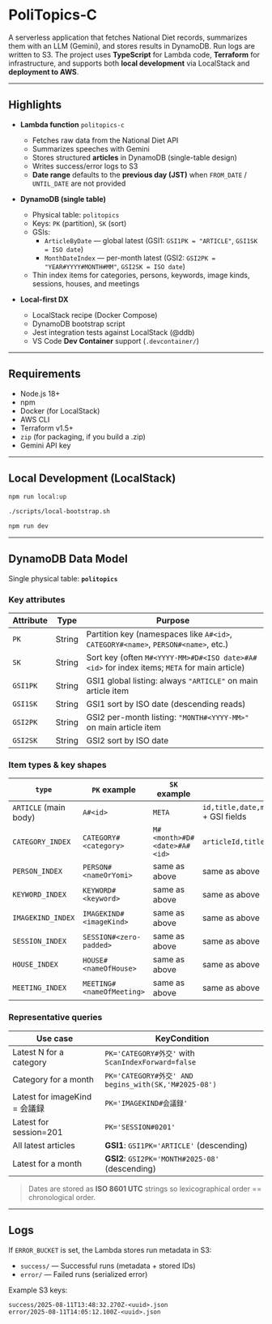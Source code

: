 # PoliTopics‑C

A serverless application that fetches National Diet records, summarizes them with an LLM (Gemini), and stores results in DynamoDB. Run logs are written to S3. The project uses **TypeScript** for Lambda code, **Terraform** for infrastructure, and supports both **local development** via LocalStack and **deployment to AWS**.

---

## Highlights

- **Lambda function** `politopics-c`
  - Fetches raw data from the National Diet API
  - Summarizes speeches with Gemini
  - Stores structured **articles** in DynamoDB (single-table design)
  - Writes success/error logs to S3
  - **Date range** defaults to the **previous day (JST)** when `FROM_DATE` / `UNTIL_DATE` are not provided

- **DynamoDB (single table)**
  - Physical table: `politopics`
  - Keys: `PK` (partition), `SK` (sort)
  - GSIs:
    - `ArticleByDate` — global latest (GSI1: `GSI1PK = "ARTICLE"`, `GSI1SK = ISO date`)
    - `MonthDateIndex` — per-month latest (GSI2: `GSI2PK = "YEAR#YYYY#MONTH#MM"`, `GSI2SK = ISO date`)
  - Thin index items for categories, persons, keywords, image kinds, sessions, houses, and meetings

- **Local-first DX**
  - LocalStack recipe (Docker Compose)
  - DynamoDB bootstrap script
  - Jest integration tests against LocalStack (@ddb)
  - VS Code **Dev Container** support (`.devcontainer/`)

---

## Requirements

- Node.js 18+
- npm
- Docker (for LocalStack)
- AWS CLI
- Terraform v1.5+
- `zip` (for packaging, if you build a .zip)
- Gemini API key

---


## Local Development (LocalStack)


```bash
npm run local:up

./scripts/local-bootstrap.sh

npm run dev

```

---

## DynamoDB Data Model

Single physical table: **`politopics`**

### Key attributes

| Attribute | Type   | Purpose                                                                                     |
| --------- | ------ | ------------------------------------------------------------------------------------------- |
| `PK`      | String | Partition key (namespaces like `A#<id>`, `CATEGORY#<name>`, `PERSON#<name>`, etc.)          |
| `SK`      | String | Sort key (often `M#<YYYY-MM>#D#<ISO date>#A#<id>` for index items; `META` for main article) |
| `GSI1PK`  | String | GSI1 global listing: always `"ARTICLE"` on main article item                                |
| `GSI1SK`  | String | GSI1 sort by ISO date (descending reads)                                                    |
| `GSI2PK`  | String | GSI2 per-month listing: `"MONTH#<YYYY-MM>"` on main article item                            |
| `GSI2SK`  | String | GSI2 sort by ISO date                                                                       |

### Item types & key shapes

| `type`                | `PK` example              | `SK` example                | Main attributes (subset)                                                                                                                          |
| --------------------- | ------------------------- | --------------------------- | ------------------------------------------------------------------------------------------------------------------------------------------------- |
| `ARTICLE` (main body) | `A#<id>`                  | `META`                      | `id,title,date,month,imageKind,session,nameOfHouse,nameOfMeeting,categories,description,summary,soft_summary,middle_summary,dialogs` + GSI fields |
| `CATEGORY_INDEX`      | `CATEGORY#<category>`     | `M#<month>#D#<date>#A#<id>` | `articleId,title,date,month,imageKind,nameOfMeeting`                                                                                              |
| `PERSON_INDEX`        | `PERSON#<nameOrYomi>`     | same as above               | same as above                                                                                                                                     |
| `KEYWORD_INDEX`       | `KEYWORD#<keyword>`       | same as above               | same as above                                                                                                                                     |
| `IMAGEKIND_INDEX`     | `IMAGEKIND#<imageKind>`   | same as above               | same as above                                                                                                                                     |
| `SESSION_INDEX`       | `SESSION#<zero-padded>`   | same as above               | same as above                                                                                                                                     |
| `HOUSE_INDEX`         | `HOUSE#<nameOfHouse>`     | same as above               | same as above                                                                                                                                     |
| `MEETING_INDEX`       | `MEETING#<nameOfMeeting>` | same as above               | same as above                                                                                                                                     |

### Representative queries

| Use case                   | KeyCondition                                       |
| -------------------------- | -------------------------------------------------- |
| Latest N for a category    | `PK='CATEGORY#外交'` with `ScanIndexForward=false`   |
| Category for a month       | `PK='CATEGORY#外交' AND begins_with(SK,'M#2025-08')` |
| Latest for imageKind = 会議録 | `PK='IMAGEKIND#会議録'`                               |
| Latest for session=201     | `PK='SESSION#0201'`                                |
| All latest articles        | **GSI1**: `GSI1PK='ARTICLE'` (descending)          |
| Latest for a month         | **GSI2**: `GSI2PK='MONTH#2025-08'` (descending)    |

> Dates are stored as **ISO 8601 UTC** strings so lexicographical order == chronological order.

---

## Logs

If `ERROR_BUCKET` is set, the Lambda stores run metadata in S3:

- `success/` — Successful runs (metadata + stored IDs)
- `error/` — Failed runs (serialized error)

Example S3 keys:

```
success/2025-08-11T13:48:32.270Z-<uuid>.json
error/2025-08-11T14:05:12.100Z-<uuid>.json
```
